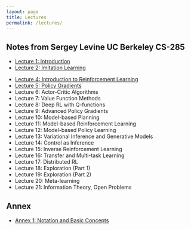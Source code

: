 ```yaml
---
layout: page
title: Lectures
permalink: /lectures/
---
```


## Notes from Sergey Levine UC Berkeley CS-285

- [Lecture 1: Introduction](/lectures/lecture1)
- [Lecture 2: Imitation Learning](/lectures/lecture2)
<!-- - Lecture 3: TensorFlow Review -->
- [Lecture 4: Introduction to Reinforcement Learning](/lectures/lecture4)
- [Lecture 5: Policy Gradients](/lectures/lecture5)
- Lecture 6: Actor-Critic Algorithms
- Lecture 7: Value Function Methods
- Lecture 8: Deep RL with Q-functions
- Lecture 9: Advanced Policy Gradients
- Lecture 10: Model-based Planning
- Lecture 11: Model-based Reinforcement Learning
- Lecture 12: Model-based Policy Learning
- Lecture 13: Variational Inference and Generative Models
- Lecture 14: Control as Inference
- Lecture 15: Inverse Reinforcement Learning
- Lecture 16: Transfer and Multi-task Learning
- Lecture 17: Distributed RL
- Lecture 18: Exploration (Part 1)
- Lecture 19: Exploration (Part 2)
- Lecture 20: Meta-learning
- Lecture 21: Information Theory, Open Problems

## Annex
- [Annex 1: Notation and Basic Concepts](/lectures/basic_concepts)
